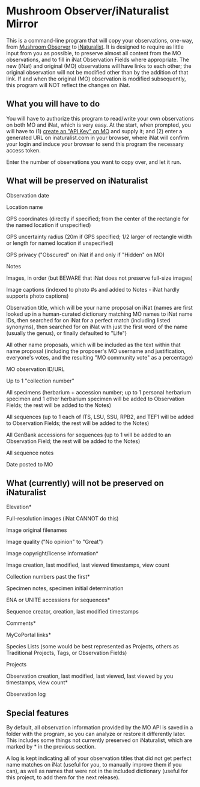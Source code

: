# Mushroom Observer/iNaturalist Mirror

This is a command-line program that will copy your observations, one-way, from [Mushroom Observer](https://mushroomobserver.org/) to [iNaturalist](https://www.inaturalist.org/). It is designed to require as little input from you as possible, to preserve almost all content from the MO observations, and to fill in iNat Observation Fields where appropriate. The new (iNat) and original (MO) observations will have links to each other; the original observation will not be modified other than by the addition of that link. If and when the original (MO) observation is modified subsequently, this program will NOT reflect the changes on iNat.

## What you will have to do

You will have to authorize this program to read/write your own observations on both MO and iNat, which is very easy. At the start, when prompted, you will have to (1) [create an "API Key" on MO](https://mushroomobserver.org/account/api_keys) and supply it; and (2) enter a generated URL on inaturalist.com in your browser, where iNat will confirm your login and induce your browser to send this program the necessary access token.

Enter the number of observations you want to copy over, and let it run.

## What will be preserved on iNaturalist

Observation date

Location name

GPS coordinates (directly if specified; from the center of the rectangle for the named location if unspecified)

GPS uncertainty radius (20m if GPS specified; 1/2 larger of rectangle width or length for named location if unspecified)

GPS privacy ("Obscured" on iNat if and only if "Hidden" on MO)

Notes

Images, in order (but BEWARE that iNat does not preserve full-size images)

Image captions (indexed to photo #s and added to Notes - iNat hardly supports photo captions)

Observation title, which will be your name proposal on iNat (names are first looked up in a human-curated dictionary matching MO names to iNat name IDs, then searched for on iNat for a perfect match (including listed synonyms), then searched for on iNat with just the first word of the name (usually the genus), or finally defaulted to "Life")

All other name proposals, which will be included as the text within that name proposal (including the proposer's MO username and justification, everyone's votes, and the resulting "MO community vote" as a percentage)

MO observation ID/URL

Up to 1 "collection number"

All specimens (herbarium + accession number; up to 1 personal herbarium specimen and 1 other herbarium specimen will be added to Observation Fields; the rest will be added to the Notes)

All sequences (up to 1 each of ITS, LSU, SSU, RPB2, and TEF1 will be added to Observation Fields; the rest will be added to the Notes)

All GenBank accessions for sequences (up to 1 will be added to an Observation Field; the rest will be added to the Notes)

All sequence notes

Date posted to MO

## What (currently) will not be preserved on iNaturalist

Elevation*

Full-resolution images (iNat CANNOT do this)

Image original filenames

Image quality ("No opinion" to "Great")

Image copyright/license information*

Image creation, last modified, last viewed timestamps, view count

Collection numbers past the first*

Specimen notes, specimen initial determination

ENA or UNITE accessions for sequences*

Sequence creator, creation, last modified timestamps

Comments*

MyCoPortal links*

Species Lists (some would be best represented as Projects, others as Traditional Projects, Tags, or Observation Fields)

Projects

Observation creation, last modified, last viewed, last viewed by you timestamps, view count*

Observation log

## Special features

By default, all observation information provided by the MO API is saved in a folder with the program, so you can analyze or restore it differently later. This includes some things not currently preserved on iNaturalist, which are marked by \* in the previous section.

A log is kept indicating all of your observation titles that did not get perfect name matches on iNat (useful for you, to manually improve them if you can), as well as names that were not in the included dictionary (useful for this project, to add them for the next release).